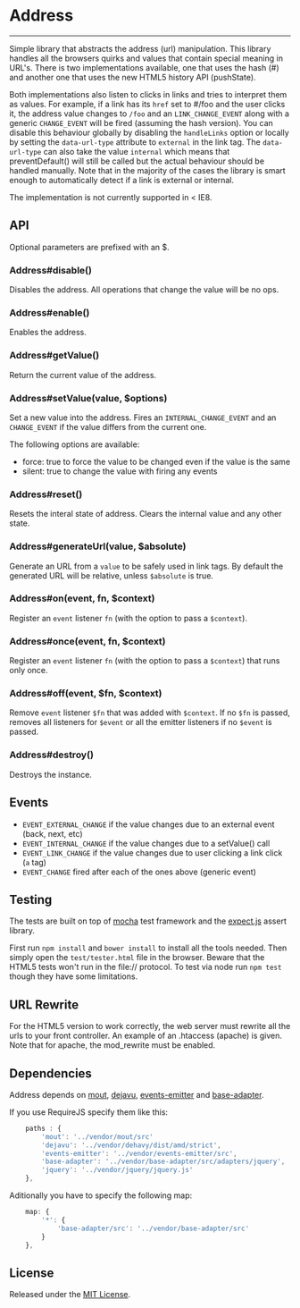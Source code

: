 # Address #
---

Simple library that abstracts the address (url) manipulation.
This library handles all the browsers quirks and values that contain special meaning in URL's.
There is two implementations available, one that uses the hash (#) and another one that uses the new HTML5 history API (pushState).

Both implementations also listen to clicks in links and tries to interpret them as values.
For example, if a link has its `href` set to #/foo and the user clicks it, the address value changes to `/foo` and an `LINK_CHANGE_EVENT` along with a generic `CHANGE_EVENT` will be fired (assuming the hash version).
You can disable this behaviour globally by disabling the `handleLinks` option or locally by setting the `data-url-type` attribute to `external` in the link tag.
The `data-url-type` can also take the value `internal` which means that preventDefault() will still be called but the actual behaviour should be handled manually.
Note that in the majority of the cases the library is smart enough to automatically detect if a link is external or internal.

The implementation is not currently supported in < IE8.



## API ##

Optional parameters are prefixed with an $.

### Address#disable() ###

Disables the address. All operations that change the value will be no ops.


### Address#enable() ###

Enables the address.


### Address#getValue() ###

Return the current value of the address.


### Address#setValue(value, $options) ###

Set a new value into the address.
Fires an `INTERNAL_CHANGE_EVENT` and an `CHANGE_EVENT` if the value differs from the current one.

The following options are available:
- force:  true to force the value to be changed even if the value is the same
- silent: true to change the value with firing any events


### Address#reset() ###

Resets the interal state of address.
Clears the internal value and any other state.


### Address#generateUrl(value, $absolute)

Generate an URL from a `value` to be safely used in link tags.
By default the generated URL will be relative, unless `$absolute` is true.


### Address#on(event, fn, $context) ###

Register an `event` listener `fn` (with the option to pass a `$context`).


### Address#once(event, fn, $context) ###

Register an `event` listener `fn` (with the option to pass a `$context`) that runs only once.


### Address#off(event, $fn, $context) ###

Remove `event` listener `$fn` that was added with `$context`.
If no `$fn` is passed, removes all listeners for `$event` or all the emitter listeners if no `$event` is passed.


### Address#destroy() ###

Destroys the instance.



## Events ##

- `EVENT_EXTERNAL_CHANGE`    if the value changes due to an external event (back, next, etc)
- `EVENT_INTERNAL_CHANGE`    if the value changes due to a setValue() call
- `EVENT_LINK_CHANGE`        if the value changes due to user clicking a link click (`a` tag)
- `EVENT_CHANGE`             fired after each of the ones above (generic event)



## Testing ##

The tests are built on top of [mocha](http://visionmedia.github.com/mocha/) test framework and the [expect.js](https://github.com/LearnBoost/expect.js) assert library.

First run `npm install` and `bower install` to install all the tools needed.
Then simply open the `test/tester.html` file in the browser.
Beware that the HTML5 tests won't run in the file:// protocol.
To test via node run `npm test` though they have some limitations.


## URL Rewrite ##

For the HTML5 version to work correctly, the web server must rewrite all the urls to your front controller.
An example of an .htaccess (apache) is given.
Note that for apache, the mod_rewrite must be enabled.



## Dependencies ##

Address depends on [mout](https://github.com/mout/mout), [dejavu](https://github.com/IndigoUnited/dejavu), [events-emitter](https://github.com/IndigoUnited/events-emitter) and [base-adapter](https://github.com/IndigoUnited/base-adapter).

If you use RequireJS specify them like this:

```js
    paths : {
        'mout': '../vendor/mout/src'
        'dejavu': '../vendor/dehavy/dist/amd/strict',                   // use the loose version in production
        'events-emitter': '../vendor/events-emitter/src',
        'base-adapter': '../vendor/base-adapter/src/adapters/jquery',   // use one of the available adapters
        'jquery': '../vendor/jquery/jquery.js'                          // use one of the base libraries
    },
```

Aditionally you have to specify the following map:

```js
    map: {
        '*': {
            'base-adapter/src': '../vendor/base-adapter/src'
        }
    },
```



## License ##

Released under the [MIT License](http://www.opensource.org/licenses/mit-license.php).
